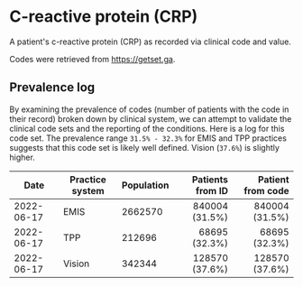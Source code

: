 # C-reactive protein (CRP)

A patient's c-reactive protein (CRP) as recorded via clinical code and value.

Codes were retrieved from https://getset.ga.

## Prevalence log

By examining the prevalence of codes (number of patients with the code in their record) broken down by clinical system, we can attempt to validate the clinical code sets and the reporting of the conditions. Here is a log for this code set. The prevalence range `31.5% - 32.3%` for EMIS and TPP practices suggests that this code set is likely well defined. Vision (`37.6%`) is slightly higher.

| Date       | Practice system | Population | Patients from ID | Patient from code |
| ---------- | --------------- | ---------- | ---------------: | ----------------: |
| 2022-06-17 | EMIS            | 2662570    |   840004 (31.5%) |    840004 (31.5%) |
| 2022-06-17 | TPP             | 212696     |    68695 (32.3%) |     68695 (32.3%) |
| 2022-06-17 | Vision          | 342344     |   128570 (37.6%) |    128570 (37.6%) |

